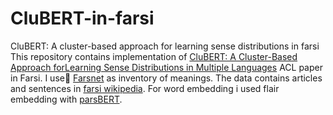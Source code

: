 # CluBERT-in-farsi
CluBERT: A cluster-based approach for learning sense distributions in farsi
This repository contains implementation of  [CluBERT: A Cluster-Based Approach forLearning Sense Distributions in Multiple Languages](https://www.researchgate.net/publication/341151563_CluBERT_A_Cluster-Based_Approach_for_Learning_Sense_Distributions_in_Multiple_Languages)
ACL paper in Farsi.
I use [ّFarsnet](http://farsnet.nlp.sbu.ac.ir) as inventory of meanings.
The data contains articles and sentences in [farsi wikipedia](https://fa.wikipedia.org/).
For word embedding i used flair embedding with [parsBERT](https://github.com/hooshvare/parsbert).

